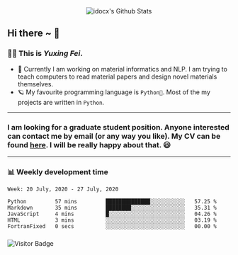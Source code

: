 <div align="center">
    <img align="center" src="https://github-readme-stats.vercel.app/api?username=idocx&show_icons=true&hide_border=true" alt="idocx's Github Stats"></img>
</div>

## Hi there ~ 👋
### 🧑🏻 This is *Yuxing Fei*. ‍

- 🚀 Currently I am working on material informatics and NLP. I am trying to teach computers to read material papers and design novel materials themselves.
- 🪐 My favourite programming language is `Python🐍`. Most of the my projects are written in `Python`.

---

### I am looking for a graduate student position. Anyone interested can contact me by email (or any way you like). My CV can be found [here](https://yuxingfei.com/src/resume.pdf). I will be really happy about that. 😃


---

### 📊 Weekly development time
<!--START_SECTION:waka-->
```text
Week: 20 July, 2020 - 27 July, 2020

Python         57 mins         ██████████████░░░░░░░░░░░   57.25 % 
Markdown       35 mins         ████████░░░░░░░░░░░░░░░░░   35.31 % 
JavaScript     4 mins          █░░░░░░░░░░░░░░░░░░░░░░░░   04.26 % 
HTML           3 mins          ░░░░░░░░░░░░░░░░░░░░░░░░░   03.19 % 
FortranFixed   0 secs          ░░░░░░░░░░░░░░░░░░░░░░░░░   00.00 %
```
<!--END_SECTION:waka-->

### 

![Visitor Badge](https://visitor-badge.laobi.icu/badge?page_id=idocx.idocx)
